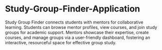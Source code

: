 # Study-Group-Finder-Application
Study Group Finder connects students with mentors for collaborative learning. Students can browse mentor profiles, view courses, and join study groups for academic support. Mentors showcase their expertise, create courses, and manage groups via a user-friendly dashboard, fostering an interactive, resourceful space for effective group study.
